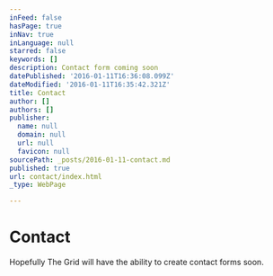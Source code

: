 ```yaml
---
inFeed: false
hasPage: true
inNav: true
inLanguage: null
starred: false
keywords: []
description: Contact form coming soon
datePublished: '2016-01-11T16:36:08.099Z'
dateModified: '2016-01-11T16:35:42.321Z'
title: Contact
author: []
authors: []
publisher:
  name: null
  domain: null
  url: null
  favicon: null
sourcePath: _posts/2016-01-11-contact.md
published: true
url: contact/index.html
_type: WebPage

---
```

# Contact

Hopefully The Grid will have the ability to create contact forms soon.